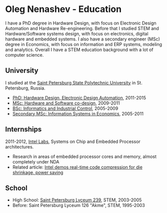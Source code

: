 # Oleg Nenashev - Education

I have a PhD degree in Hardware Design,
with focus on Electronic Design Automation and Hardware Re-engineering.
Before that I studied STEM and Hardware/Software systems design,
with focus on electronics, digital hardware and embedded systems.
I also have a secondary engineer (MSc) degree in Economics,
with focus on information and ERP systems, modeling and analytics.
Overall I have a STEM education background with a lot of computer science.

## University

I studied at the [Saint Petersburg State Polytechnic University](https://english.spbstu.ru/) in St. Petersburg, Russia.

* [PhD: Hardware Design, Electronic Design Automation](./phd/README.md), 2011-2015
* [MSc: Hardware and Software co-design](./master-1-systems/README.md), 2009-2011
* [BSc: Informatics and Industrial Control](./bachelor/README.md), 2005-2009
* [Secondary MSc: Information Systems in Economics](./master-2-economics/README.md), 2005-2011

## Internships

2011-2012, [Intel Labs](https://www.intel.com/content/www/us/en/research/overview.html), Systems on Chip and Embedded Processor architectures.

* Research in areas of embedded processor cores and memory, almost completely under NDA
* Related article: [Intel demos real-time code compression for die shrinkage, power saving](https://www.theregister.com/2013/06/25/intel_direct_compressed_execution/)

## School

* High School: [Saint Petersburg Lyceum 239](https://en.wikipedia.org/wiki/Saint_Petersburg_Lyceum_239), STEM, 2003-2005
* Before: Saint Petersburg Lyceum 126 "Akme", STEM, 1995-2003
